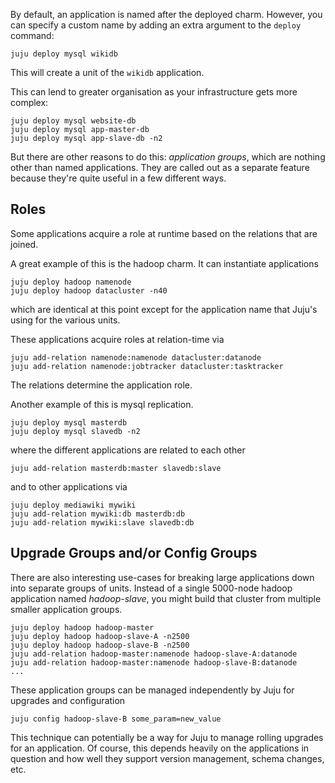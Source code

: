 By default, an application is named after the deployed charm. However, you can specify a custom name by adding an extra argument to the `deploy` command:

``` text
juju deploy mysql wikidb
```

This will create a unit of the `wikidb` application.

This can lend to greater organisation as your infrastructure gets more complex:

``` text
juju deploy mysql website-db
juju deploy mysql app-master-db
juju deploy mysql app-slave-db -n2
```

But there are other reasons to do this: *application groups*, which are nothing other than named applications. They are called out as a separate feature because they're quite useful in a few different ways.

<h2 id="heading--roles">Roles</h2>

Some applications acquire a role at runtime based on the relations that are joined.

A great example of this is the hadoop charm. It can instantiate applications

``` text
juju deploy hadoop namenode
juju deploy hadoop datacluster -n40
```

which are identical at this point except for the application name that Juju's using for the various units.

These applications acquire roles at relation-time via

``` text
juju add-relation namenode:namenode datacluster:datanode
juju add-relation namenode:jobtracker datacluster:tasktracker
```

The relations determine the application role.

Another example of this is mysql replication.

``` text
juju deploy mysql masterdb
juju deploy mysql slavedb -n2
```

where the different applications are related to each other

``` text
juju add-relation masterdb:master slavedb:slave
```

and to other applications via

``` text
juju deploy mediawiki mywiki
juju add-relation mywiki:db masterdb:db
juju add-relation mywiki:slave slavedb:db
```

<h2 id="heading--upgrade-groups-andor-config-groups">Upgrade Groups and/or Config Groups</h2>

There are also interesting use-cases for breaking large applications down into separate groups of units. Instead of a single 5000-node hadoop application named *hadoop-slave*, you might build that cluster from multiple smaller application groups.

``` text
juju deploy hadoop hadoop-master
juju deploy hadoop hadoop-slave-A -n2500
juju deploy hadoop hadoop-slave-B -n2500
juju add-relation hadoop-master:namenode hadoop-slave-A:datanode
juju add-relation hadoop-master:namenode hadoop-slave-B:datanode
...
```

These application groups can be managed independently by Juju for upgrades and configuration

``` text
juju config hadoop-slave-B some_param=new_value
```

This technique can potentially be a way for Juju to manage rolling upgrades for an application. Of course, this depends heavily on the applications in question and how well they support version management, schema changes, etc.
